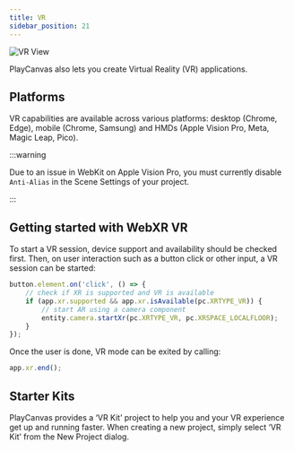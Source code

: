```yaml
---
title: VR
sidebar_position: 21
---
```


![VR View](/img/user-manual/xr/vr-view.png)

PlayCanvas also lets you create Virtual Reality (VR) applications.

## Platforms

VR capabilities are available across various platforms: desktop (Chrome, Edge), mobile (Chrome, Samsung) and HMDs (Apple Vision Pro, Meta, Magic Leap, Pico).

:::warning

Due to an issue in WebKit on Apple Vision Pro, you must currently disable `Anti-Alias` in the Scene Settings of your project.

:::

## Getting started with WebXR VR

To start a VR session, device support and availability should be checked first. Then, on user interaction such as a button click or other input, a VR session can be started:

```javascript
button.element.on('click', () => {
    // check if XR is supported and VR is available
    if (app.xr.supported && app.xr.isAvailable(pc.XRTYPE_VR)) {
        // start AR using a camera component
        entity.camera.startXr(pc.XRTYPE_VR, pc.XRSPACE_LOCALFLOOR);
    }
});
```

Once the user is done, VR mode can be exited by calling:

```javascript
app.xr.end();
```

## Starter Kits

PlayCanvas provides a ‘VR Kit’ project to help you and your VR experience get up and running faster. When creating a new project, simply select ‘VR Kit’ from the New Project dialog.
